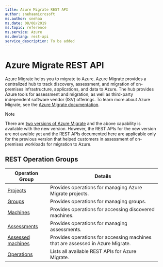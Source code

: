 ```yaml
---
title: Azure Migrate REST API
author: snehaamicrosoft
ms.author: snehaa
ms.date: 08/08/2019
ms.topic: reference
ms.service: Azure
ms.devlang: rest-api
service_description: To be added
---
```


# Azure Migrate REST API

Azure Migrate helps you to migrate to Azure. Azure Migrate provides a centralized hub to track discovery, assessment, and migration of on-premises infrastructure, applications, and data to Azure. The hub provides Azure tools for assessment and migration, as well as third-party independent software vendor (ISV) offerings. To learn more about Azure Migrate, see the [Azure Migrate documentation](https://docs.microsoft.com/azure/migrate/migrate-overview).

> [!NOTE]
> There are [two versions of Azure Migrate](https://docs.microsoft.com/azure/migrate/migrate-services-overview#azure-migrate-versions) and the above capability is available with the new version. However, the REST APIs for the new version are not avaible yet and the REST APIs documented here are applicable only for the previous version that helped customers in assessment of on-premises workloads for migration to Azure.

## REST Operation Groups

**Operation Group** | **Details**
--- | ---
[Projects](https://docs.microsoft.com/rest/api/migrate/projects) | Provides operations for managing Azure Migrate projects.
[Groups](https://docs.microsoft.com/rest/api/migrate/groups) | Provides operations for managing groups.
[Machines](https://docs.microsoft.com/rest/api/migrate/machines) | Provides operations for accessing discovered machines.
[Assessments](https://docs.microsoft.com/rest/api/migrate/assessments) | Provides operations for managing assessments.
[Assessed machines](https://docs.microsoft.com/rest/api/migrate/assessedmachines) | Provides operations for accessing machines that are assessed in Azure Migrate.
[Operations](https://docs.microsoft.com/rest/api/migrate/operations) | Lists all available REST APIs for Azure Migrate.
